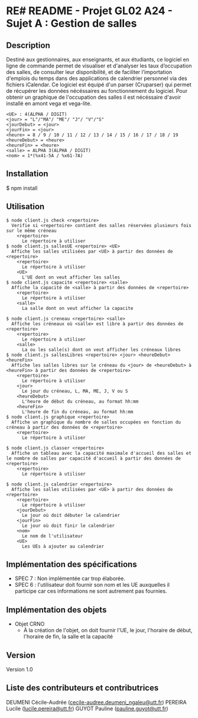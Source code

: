 # RE# README - Projet GL02 A24 - Sujet A : Gestion de salles
## Description 
Destiné aux gestionnaires, aux enseignants, et aux étudiants, ce logiciel en ligne de commande permet de visualiser et d'analyser les taux d’occupation des salles, de consulter leur disponibilité, et de faciliter l’importation d'emplois du temps dans des applications de calendrier personnel via des fichiers iCalendar. Ce logiciel est équipé d'un parser (Cruparser) qui permet de récupérer les données nécéssaires au fonctionnement du logiciel. Pour obtenir un graphique de l'occupation des salles il est nécéssaire d'avoir installé en amont vega et vega-lite.

```
<UE> : 4(ALPHA / DIGIT)
<jour> = "L"/"MA"/ "ME"/ "J"/ "V"/"S"
<jourDebut> = <jour>
<jourFin> = <jour>
<heure> = 8 / 9 / 10 / 11 / 12 / 13 / 14 / 15 / 16 / 17 / 18 / 19
<heureDebut> = <heure>
<heureFin> = <heure>
<salle> = ALPHA 3(ALPHA / DIGIT)
<nom> = 1*(%x41-5A / %x61-7A)
```

## Installation
$ npm install

## Utilisation
```
$ node client.js check <repertoire>   
  Verifie si <repertoire> contient des salles réservées plusieurs fois sur le même créneau	
    <repertoire>
      Le répertoire à utiliser			  
$ node client.js sallesUE <repertoire> <UE>  
  Affiche les salles utilisées par <UE> à partir des données de <repertoire>
    <repertoire>
      Le répertoire à utiliser
    <UE>
      L'UE dont on veut afficher les salles
$ node client.js capacite <repertoire> <salle>  
  Affiche la capacité de <salle> à partir des données de <repertoire>
    <repertoire>
      Le répertoire à utiliser
    <salle>  
      La salle dont on veut afficher la capacite
         
$ node client.js creneau <repertoire> <salle>  
  Affiche les créneaux où <salle> est libre à partir des données de <repertoire>    
    <repertoire>
      Le répertoire à utiliser
    <salle>  
      La ou les salle(s) dont on veut afficher les créneaux libres                        
$ node client.js sallesLibres <repertoire> <jour> <heureDebut> <heureFin> 
  Affiche les salles libres sur le créneau du <jour> de <heureDebut> à <heureFin> à partir des données de <repertoire>
    <repertoire>
      Le répertoire à utiliser 
    <jour>  
      Le jour du créneau, L, MA, ME, J, V ou S
    <heureDebut>
      L'heure de début du créneau, au format hh:mm
    <heureFin> 
      L'heure de fin du créneau, au format hh:mm
$ node client.js graphique <repertoire> 
  Affiche un graphique du nombre de salles occupées en fonction du créneau à partir des données de <repertoire>
    <repertoire>
      Le répertoire à utiliser
            
$ node client.js classer <repertoire> 
  Affiche un tableau avec la capacité maximale d'accueil des salles et le nombre de salles par capacité d'accueil à partir des données de <repertoire>       
    <repertoire>
      Le répertoire à utiliser
                          
$ node client.js calendrier <repertoire> 
  Affiche les salles utilisées par <UE> à partir des données de <repertoire>
    <repertoire>
      Le répertoire à utiliser
    <jourDebut> 
      Le jour où doit débuter le calendrier
    <jourFin>
      Le jour où doit finir le calendrier
    <nom>
      Le nom de l'utilisateur
    <UE>
      Les UEs à ajouter au calendrier
 ```
  
## Implémentation des spécifications
- SPEC 7 : Non implémentée car trop élaborée.
- SPEC 6 : l'utilisateur doit fournir son nom et les UE auxquelles il participe car ces informations ne sont autrement pas fournies.


## Implémentation des objets
- Objet CRNO
  - À la création de l'objet, on doit fournir l'UE, le jour, l'horaire de début, l'horaire de fin, la salle et la capacité


## Version
Version 1.0

## Liste des contributeurs et contributrices
DEUMENI Cécile-Audrée (cecile-audree.deumeni_ngaleu@utt.fr)
PEREIRA Lucile (lucile.pereira@utt.fr)
GUYOT Pauline (pauline.guyot@utt.fr)
